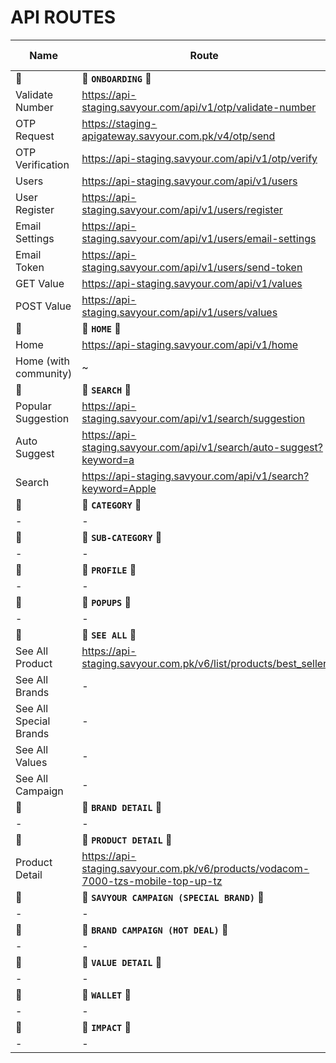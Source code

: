 # API ROUTES

Name|Route|Old Response|New Response
-|-|-|-
🔗|🔗 **`ONBOARDING`** 🔗|🔗|🔗
Validate Number|https://api-staging.savyour.com/api/v1/otp/validate-number|-|-
OTP Request|https://staging-apigateway.savyour.com.pk/v4/otp/send|-|-
OTP Verification|https://api-staging.savyour.com/api/v1/otp/verify|-|-
Users|https://api-staging.savyour.com/api/v1/users|-|-
User Register|https://api-staging.savyour.com/api/v1/users/register|-|-
Email Settings|https://api-staging.savyour.com/api/v1/users/email-settings|-|-
Email Token|https://api-staging.savyour.com/api/v1/users/send-token|-|-
GET Value|https://api-staging.savyour.com/api/v1/values|-|-
POST Value|https://api-staging.savyour.com/api/v1/users/values|-|-
🔗|🔗 **`HOME`** 🔗|🔗|🔗
Home|https://api-staging.savyour.com/api/v1/home|-|[New](/v15/dashboardApi.json)
Home (with community)|~|-|[New](/v15/dashboardapi2.json)
🔗|🔗 **`SEARCH`** 🔗|🔗|🔗
Popular Suggestion|https://api-staging.savyour.com/api/v1/search/suggestion|-|-
Auto Suggest|https://api-staging.savyour.com/api/v1/search/auto-suggest?keyword=a|-|-
Search|https://api-staging.savyour.com/api/v1/search?keyword=Apple|-|-
🔗|🔗 **`CATEGORY`** 🔗|🔗|🔗
-|-|-|-
🔗|🔗 **`SUB-CATEGORY`** 🔗|🔗|🔗
-|-|-|-
🔗|🔗 **`PROFILE`** 🔗|🔗|🔗
-|-|-|-
🔗|🔗 **`POPUPS`** 🔗|🔗|🔗
-|-|-|-
🔗|🔗 **`SEE ALL`** 🔗|🔗|🔗
See All Product|https://api-staging.savyour.com.pk/v6/list/products/best_seller|[Old](/v6/see-all-products.json)|[New](/v15/see-all-products.json)
See All Brands|-|-|[New](/v15/see-all-brand.json)
See All Special Brands|-|-|[New](/v15/specialbrand.json)
See All Values|-|-|-
See All Campaign|-|-|-
🔗|🔗 **`BRAND DETAIL`** 🔗|🔗|🔗
-|-|-|-
🔗|🔗 **`PRODUCT DETAIL`** 🔗|🔗|🔗
Product Detail|https://api-staging.savyour.com.pk/v6/products/vodacom-7000-tzs-mobile-top-up-tz|-|-
🔗|🔗 **`SAVYOUR CAMPAIGN (SPECIAL BRAND)`** 🔗|🔗|🔗
-|-|-|[New](/v15/specialbrand.json)
🔗|🔗 **`BRAND CAMPAIGN (HOT DEAL)`** 🔗|🔗|🔗
-|-|-|-
🔗|🔗 **`VALUE DETAIL`** 🔗|🔗|🔗
-|-|-|[New](/v15/valuedetail.json)
🔗|🔗 **`WALLET`** 🔗|🔗|🔗
-|-|-|-
🔗|🔗 **`IMPACT`** 🔗|🔗|🔗
-|-|-|-
